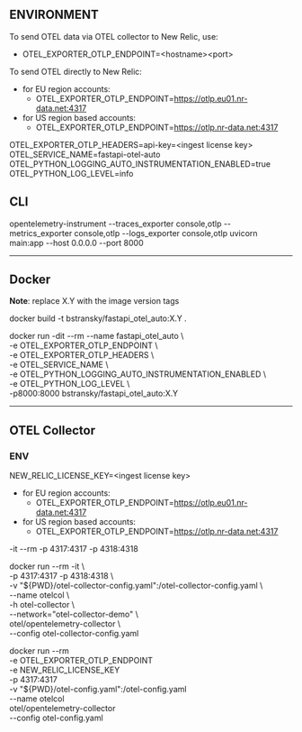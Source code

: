 
## ENVIRONMENT

To send OTEL data via OTEL collector to New Relic, use:
- OTEL_EXPORTER_OTLP_ENDPOINT=\<hostname\>\<port\>

To send OTEL directly to New Relic:
- for EU region accounts:
  - OTEL_EXPORTER_OTLP_ENDPOINT=https://otlp.eu01.nr-data.net:4317
- for US region based accounts:
  - OTEL_EXPORTER_OTLP_ENDPOINT=https://otlp.nr-data.net:4317

OTEL_EXPORTER_OTLP_HEADERS=api-key=\<ingest license key\>  
OTEL_SERVICE_NAME=fastapi-otel-auto  
OTEL_PYTHON_LOGGING_AUTO_INSTRUMENTATION_ENABLED=true  
OTEL_PYTHON_LOG_LEVEL=info  


## CLI

opentelemetry-instrument --traces_exporter console,otlp --metrics_exporter console,otlp --logs_exporter console,otlp uvicorn main:app --host 0.0.0.0 --port 8000

---------------------

## Docker

**Note**: replace X.Y with the image version tags

docker build -t bstransky/fastapi_otel_auto:X.Y .

docker run -dit --rm --name fastapi_otel_auto \\  
-e OTEL_EXPORTER_OTLP_ENDPOINT \\  
-e OTEL_EXPORTER_OTLP_HEADERS \\  
-e OTEL_SERVICE_NAME \\  
-e OTEL_PYTHON_LOGGING_AUTO_INSTRUMENTATION_ENABLED \\  
-e OTEL_PYTHON_LOG_LEVEL \\  
-p8000:8000 bstransky/fastapi_otel_auto:X.Y

----------------------

## OTEL Collector

### ENV

NEW_RELIC_LICENSE_KEY=\<ingest license key\>  

- for EU region accounts:
  - OTEL_EXPORTER_OTLP_ENDPOINT=https://otlp.eu01.nr-data.net:4317
- for US region based accounts:
  - OTEL_EXPORTER_OTLP_ENDPOINT=https://otlp.nr-data.net:4317

-it --rm -p 4317:4317 -p 4318:4318

docker run --rm -it \\  
  -p 4317:4317  -p 4318:4318 \\  
  -v "${PWD}/otel-collector-config.yaml":/otel-collector-config.yaml \\  
  --name otelcol \\  
  -h otel-collector \\  
  --network="otel-collector-demo" \\  
  otel/opentelemetry-collector \\  
  --config otel-collector-config.yaml


docker run --rm \
  -e OTEL_EXPORTER_OTLP_ENDPOINT \
  -e NEW_RELIC_LICENSE_KEY \
  -p 4317:4317 \
  -v "${PWD}/otel-config.yaml":/otel-config.yaml \
  --name otelcol \
  otel/opentelemetry-collector \
  --config otel-config.yaml